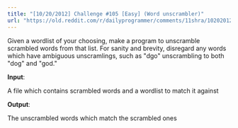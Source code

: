 ```yaml
---
title: "[10/20/2012] Challenge #105 [Easy] (Word unscrambler)"
url: "https://old.reddit.com/r/dailyprogrammer/comments/11shra/10202012_challenge_105_easy_word_unscrambler/"
---
```


Given a wordlist of your choosing, make a program to unscramble scrambled words from that list. For sanity and brevity, disregard any words which have ambiguous unscramlings, such as "dgo" unscrambling to both "dog" and "god."

**Input**:

A file which contains scrambled words and a wordlist to match it against

**Output**:

The unscrambled words which match the scrambled ones